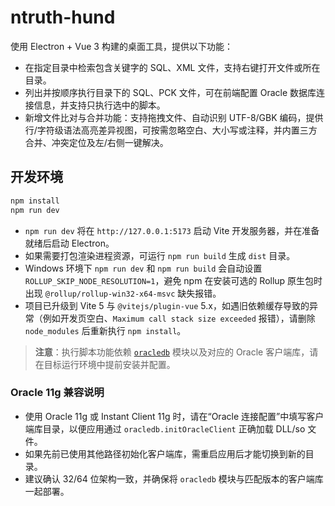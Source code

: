# ntruth-hund

使用 Electron + Vue 3 构建的桌面工具，提供以下功能：

- 在指定目录中检索包含关键字的 SQL、XML 文件，支持右键打开文件或所在目录。
- 列出并按顺序执行目录下的 SQL、PCK 文件，可在前端配置 Oracle 数据库连接信息，并支持只执行选中的脚本。
- 新增文件比对与合并功能：支持拖拽文件、自动识别 UTF-8/GBK 编码，提供行/字符级语法高亮差异视图，可按需忽略空白、大小写或注释，并内置三方合并、冲突定位及左/右侧一键解决。 

## 开发环境

```bash
npm install
npm run dev
```

- `npm run dev` 将在 `http://127.0.0.1:5173` 启动 Vite 开发服务器，并在准备就绪后启动 Electron。
- 如果需要打包渲染进程资源，可运行 `npm run build` 生成 `dist` 目录。
- Windows 环境下 `npm run dev` 和 `npm run build` 会自动设置 `ROLLUP_SKIP_NODE_RESOLUTION=1`，避免 npm 在安装可选的 Rollup 原生包时出现 `@rollup/rollup-win32-x64-msvc` 缺失报错。
- 项目已升级到 Vite 5 与 `@vitejs/plugin-vue` 5.x，如遇旧依赖缓存导致的异常（例如开发页空白、`Maximum call stack size exceeded` 报错），请删除 `node_modules` 后重新执行 `npm install`。

> **注意**：执行脚本功能依赖 [`oracledb`](https://www.npmjs.com/package/oracledb) 模块以及对应的 Oracle 客户端库，请在目标运行环境中提前安装并配置。

### Oracle 11g 兼容说明

- 使用 Oracle 11g 或 Instant Client 11g 时，请在“Oracle 连接配置”中填写客户端库目录，以便应用通过 `oracledb.initOracleClient` 正确加载 DLL/so 文件。
- 如果先前已使用其他路径初始化客户端库，需重启应用后才能切换到新的目录。
- 建议确认 32/64 位架构一致，并确保将 `oracledb` 模块与匹配版本的客户端库一起部署。
